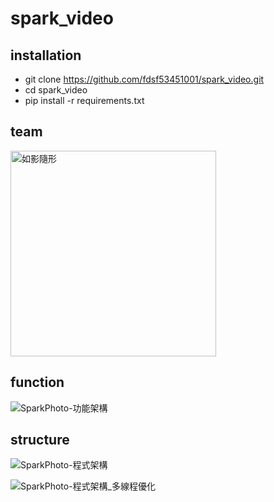 # spark_video

## installation
* git clone https://github.com/fdsf53451001/spark_video.git
* cd spark_video
* pip install -r requirements.txt
## team
<img width="329" alt="如影隨形" src="https://user-images.githubusercontent.com/35889113/203204415-81beb247-d41d-4199-bfaa-0614864dae0d.png">

## function
![SparkPhoto-功能架構](https://user-images.githubusercontent.com/35889113/203204055-d14abac6-c199-4f7f-ab1a-656eaed86ff8.png)

## structure
![SparkPhoto-程式架構](https://user-images.githubusercontent.com/35889113/203204201-56d40244-85ee-48c6-aa94-1fdff301f2c3.png)

![SparkPhoto-程式架構_多線程優化](https://user-images.githubusercontent.com/35889113/208694384-e4c8a7f3-b72a-4810-9036-4f73ef410909.png)
